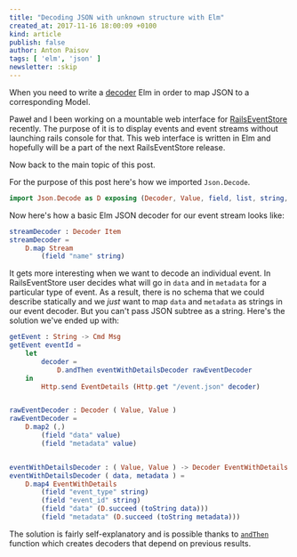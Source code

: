 ```yaml
---
title: "Decoding JSON with unknown structure with Elm"
created_at: 2017-11-16 18:00:09 +0100
kind: article
publish: false
author: Anton Paisov
tags: [ 'elm', 'json' ]
newsletter: :skip
---
```


When you need to write a
[decoder](http://package.elm-lang.org/packages/elm-lang/core/5.1.1/Json-Decode)
Elm in order to map JSON to a corresponding Model.

<!-- more -->

Paweł and I been working on a mountable web interface for
[RailsEventStore](https://railseventstore.org) recently. The purpose of it is to
display events and event streams without launching rails console for that. This
web interface is written in Elm and hopefully will be a part of the next
RailsEventStore release.

Now back to the main topic of this post.

For the purpose of this post here's how we imported `Json.Decode`.

```elm
import Json.Decode as D exposing (Decoder, Value, field, list, string, at, value)
```

Now here's how a basic Elm JSON decoder for our event stream looks like:

```elm
streamDecoder : Decoder Item
streamDecoder =
    D.map Stream
        (field "name" string)
```

It gets more interesting when we want to decode an individual event. In
RailsEventStore user decides what will go in `data` and in `metadata` for a
particular type of event. As a result, there is no schema that we could describe
statically and we _just_ want to map `data` and `metadata` as strings in our
event decoder. But you can't pass JSON subtree as a string. Here's the solution
we've ended up with:

```elm
getEvent : String -> Cmd Msg
getEvent eventId =
    let
        decoder =
            D.andThen eventWithDetailsDecoder rawEventDecoder
    in
        Http.send EventDetails (Http.get "/event.json" decoder)


rawEventDecoder : Decoder ( Value, Value )
rawEventDecoder =
    D.map2 (,)
        (field "data" value)
        (field "metadata" value)


eventWithDetailsDecoder : ( Value, Value ) -> Decoder EventWithDetails
eventWithDetailsDecoder ( data, metadata ) =
    D.map4 EventWithDetails
        (field "event_type" string)
        (field "event_id" string)
        (field "data" (D.succeed (toString data)))
        (field "metadata" (D.succeed (toString metadata)))
```

The solution is fairly self-explanatory and is possible thanks to
[`andThen`](http://package.elm-lang.org/packages/elm-lang/core/5.1.1/Json-Decode#andThen)
function which creates decoders that depend on previous results.
